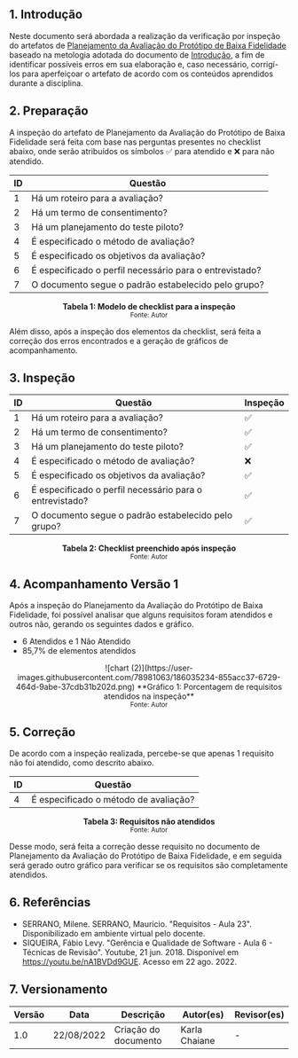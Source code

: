 ## 1. Introdução

Neste documento será abordada a realização da verificação por inspeção do artefatos de [Planejamento da Avaliação do Protótipo de Baixa Fidelidade](../design_avaliacao_desenvolvimento/nivel_2/planejamento_analise_prototipo_papel.md) baseado na metologia adotada do documento de [Introdução](introducao.md), a fim de identificar possíveis erros em sua elaboração e, caso necessário, corrigí-los para aperfeiçoar o artefato de acordo com os conteúdos aprendidos durante a disciplina.

## 2. Preparação

A inspeção do artefato de Planejamento da Avaliação do Protótipo de Baixa Fidelidade será feita com base nas perguntas presentes no checklist abaixo, onde serão atribuídos os símbolos ✅ para atendido e ❌ para não atendido. 

<center>

| ID | Questão |
|--|--|
| 1 | Há um roteiro para a avaliação? |
| 2 | Há um termo de consentimento? |
| 3 | Há um planejamento do teste piloto? |
| 4 | É especificado o método de avaliação? |
| 5 | É especificado os objetivos da avaliação? |
| 6 | É especificado o perfil necessário para o entrevistado? |
| 7 | O documento segue o padrão estabelecido pelo grupo? |

**Tabela 1: Modelo de checklist para a inspeção** <br>
<small>Fonte: Autor</small></center>

Além disso, após a inspeção dos elementos da checklist, será feita a correção dos erros encontrados e a geração de gráficos de acompanhamento.

## 3. Inspeção
<center>

| ID | Questão | Inspeção |
|--|--|--|
| 1 | Há um roteiro para a avaliação? | ✅ |
| 2 | Há um termo de consentimento? | ✅ |
| 3 | Há um planejamento do teste piloto? | ✅ |
| 4 | É especificado o método de avaliação? | ❌ |
| 5 | É especificado os objetivos da avaliação? | ✅ |
| 6 | É especificado o perfil necessário para o entrevistado? | ✅ |
| 7 | O documento segue o padrão estabelecido pelo grupo? | ✅ |

**Tabela 2: Checklist preenchido após inspeção** <br>
<small>Fonte: Autor</small></center>

## 4. Acompanhamento Versão 1

Após a inspeção do Planejamento da Avaliação do Protótipo de Baixa Fidelidade, foi possível analisar que alguns requisitos foram atendidos e outros não, gerando os seguintes dados e gráfico.

- 6 Atendidos e 1 Não Atendido
- 85,7% de elementos atendidos

<center>![chart (2)](https://user-images.githubusercontent.com/78981063/186035234-855acc37-6729-464d-9abe-37cdb31b202d.png)  
**Gráfico 1: Porcentagem de requisitos atendidos na inspeção** <br>
<small>Fonte: Autor</small></center>

## 5. Correção 
De acordo com a inspeção realizada, percebe-se que apenas 1 requisito não foi atendido, como descrito abaixo.

<center>

| ID | Questão |
|--|--|
| 4 | É especificado o método de avaliação? | ❌ |

**Tabela 3: Requisitos não atendidos** <br>
<small>Fonte: Autor</small></center>

Desse modo, será feita a correção desse requisito no documento de Planejamento da Avaliação do Protótipo de Baixa Fidelidade, e em seguida será gerado outro gráfico para verificar se os requisitos são completamente atendidos.

## 6. Referências

- SERRANO, Milene. SERRANO, Maurício. "Requisitos - Aula 23". Disponibilizado em ambiente virtual pelo docente.
- SIQUEIRA, Fábio Levy. "Gerência e Qualidade de Software - Aula 6 - Técnicas de Revisão". Youtube, 21 jun. 2018. Disponível em https://youtu.be/nA1BVDd9GUE. Acesso em 22 ago. 2022. 

## 7. Versionamento
|Versão	| Data	| Descrição |	Autor(es)	| Revisor(es)|
|--------|----|-----------|-------|---------|
| 1.0 |	22/08/2022	| Criação do documento | Karla Chaiane | - |